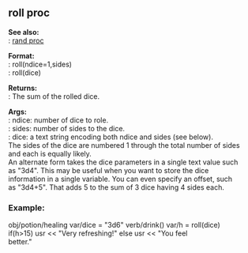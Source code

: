 ## roll proc    
**See also:**    
:   [rand proc](/proc/rand)    
<!-- -->    
**Format:**    
:   roll(ndice=1,sides)    
:   roll(dice)    
<!-- -->    
**Returns:**    
:   The sum of the rolled dice.    
<!-- -->    
**Args:**    
:   ndice: number of dice to role.    
:   sides: number of sides to the dice.    
:   dice: a text string encoding both ndice and sides (see below).    
The sides of the dice are numbered 1 through the total number of sides    
and each is equally likely.    
An alternate form takes the dice parameters in a single text value such    
as \"3d4\". This may be useful when you want to store the dice    
information in a single variable. You can even specify an offset, such    
as \"3d4+5\". That adds 5 to the sum of 3 dice having 4 sides each.    
### Example:    
obj/potion/healing var/dice = \"3d6\" verb/drink() var/h = roll(dice)    
if(h\>15) usr \<\< \"Very refreshing!\" else usr \<\< \"You feel    
better.\"  